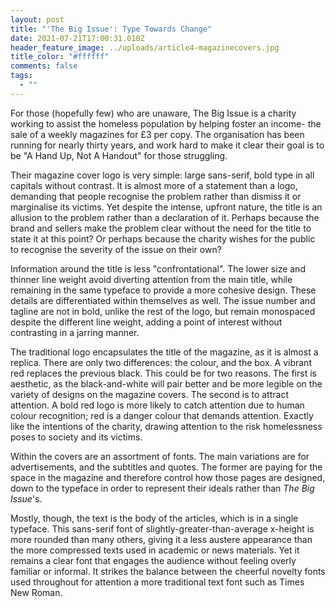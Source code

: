 ```yaml
---
layout: post
title: "'The Big Issue': Type Towards Change"
date: 2021-07-21T17:00:31.010Z
header_feature_image: ../uploads/article4-magazinecovers.jpg
title_color: "#ffffff"
comments: false
tags:
  - ""
---
```

For those (hopefully few) who are unaware, The Big Issue is a charity working to assist the homeless population by helping foster an income- the sale of a weekly magazines for £3 per copy. The organisation has been running for nearly thirty years, and work hard to make it clear their goal is to be "A Hand Up, Not A Handout" for those struggling.

Their magazine cover logo is very simple: large sans-serif, bold type in all capitals without contrast. It is almost more of a statement than a logo, demanding that people recognise the problem rather than dismiss it or marginalise its victims. Yet despite the intense, upfront nature, the title is an allusion to the problem rather than a declaration of it. Perhaps because the brand and sellers make the problem clear without the need for the title to state it at this point? Or perhaps because the charity wishes for the public to recognise the severity of the issue on their own?

Information around the title is less "confrontational". The lower size and thinner line weight avoid diverting attention from the main title, while remaining in the same typeface to provide a more cohesive design. These details are differentiated within themselves as well. The issue number and tagline are not in bold, unlike the rest of the logo, but remain monospaced despite the different line weight, adding a point of interest without contrasting in a jarring manner.

The traditional logo encapsulates the title of the magazine, as it is almost a replica. There are only two differences: the colour, and the box. A vibrant red replaces the previous black. This could be for two reasons. The first is aesthetic, as the black-and-white will pair better and be more legible on the variety of designs on the magazine covers. The second is to attract attention. A bold red logo is more likely to catch attention due to human colour recognition; red is a danger colour that demands attention. Exactly like the intentions of the charity, drawing attention to the risk homelessness poses to society and its victims.

Within the covers are an assortment of fonts. The main variations are for advertisements, and the subtitles and quotes. The former are paying for the space in the magazine and therefore control how those pages are designed, down to the typeface in order to represent their ideals rather than *The Big Issue*'s.

Mostly, though, the text is the body of the articles, which is in a single typeface. This sans-serif font of slightly-greater-than-average x-height is more rounded than many others, giving it a less austere appearance than the more compressed texts used in academic or news materials. Yet it remains a clear font that engages the audience without feeling overly familiar or informal. It strikes the balance between the cheerful novelty fonts used throughout for attention a more traditional text font such as Times New Roman.